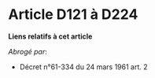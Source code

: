 # Article D121 à D224

**Liens relatifs à cet article**

_Abrogé par_:

  - Décret n°61-334 du 24 mars 1961 art. 2
